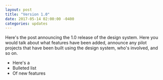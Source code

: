```yaml
---
layout: post
title: "Version 1.0"
date: 2017-05-14 02:00:00 -0400
categories: updates
---
```


Here's the post announcing the 1.0 release of the design system. Here you would talk about what features have been added, announce any pilot projects that have been built using the design system, who's involved, and so on.

- Here's a
- Bulleted list
- Of new features
